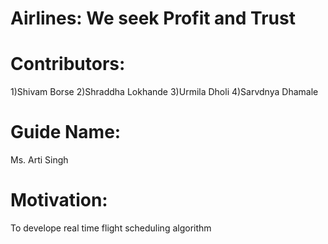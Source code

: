 # Airlines: We seek Profit and Trust

# Contributors:
1)Shivam Borse
2)Shraddha Lokhande
3)Urmila Dholi
4)Sarvdnya Dhamale

# Guide Name:
Ms. Arti Singh

# Motivation:
To develope real time flight scheduling algorithm



